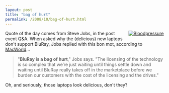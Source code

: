 ```yaml
---
layout: post
title: "bag of hurt"
permalink: /2008/10/bag-of-hurt.html
---
```


<p><a style="float: right;" href="http://sippey.typepad.com/.a/6a00d8341c4f5f53ef010535829aa4970b-pi"><img class="at-xid-6a00d8341c4f5f53ef010535829aa4970b" alt="Bloodpressure" src="https://sippey.typepad.com/.a/6a00d8341c4f5f53ef010535829aa4970b-320wi" style="margin: 0px 0px 5px 5px;" /></a> Quote of the day comes from Steve Jobs, in the post event Q&amp;A.  When asked why the (delicious) new laptops don't support BluRay, Jobs replied with this bon mot, according to <a href="http://www.macworld.com/article/136009/2008/10/liveupdate.html?lsrc=top_1?lsrc=top_1">MacWorld</a>...</p>

<blockquote>
  <p>"<strong>BluRay is a bag of hurt</strong>," Jobs says. "The licensing of the technology is so complex that we’re just waiting until things settle down and waiting until BluRay really takes off in the marketplace before we burden our customers with the cost of the licensing and the drives."</p>
</blockquote>

<p>Oh, and seriously, those laptops look delicious, don't they?</p>




